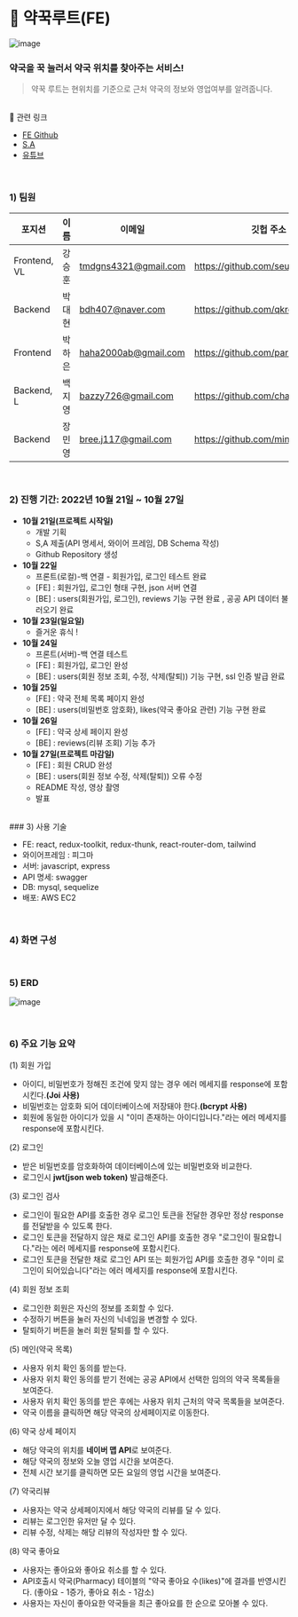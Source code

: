 # 💊 약꾹루트(FE)

![image](https://user-images.githubusercontent.com/98001726/198161841-e1ff49bd-0239-4684-959b-86a1b4bd0372.png)

### 약국을 꾹 눌러서 약국 위치를 찾아주는 서비스!

> 약꾹 루트는 현위치를 기준으로 근처 약국의 정보와 영업여부를 알려줍니다.

<br/>
🔗 관련 링크

- [FE Github](https://github.com/seunghoonKang/frontend-miniproject)
- [S.A](https://fog-cyclone-297.notion.site/3-SA-a0dcbb8473a04a219b3d0a51f0b19e4a)
- [유튜브]()

<br/>

### 1) 팀원

| 포지션       | 이름   | 이메일               | 깃헙 주소                        |
| ------------ | ------ | -------------------- | -------------------------------- |
| Frontend, VL | 강승훈 | tmdgns4321@gmail.com | https://github.com/seunghoonKang |
| Backend      | 박대현 | bdh407@naver.com     | https://github.com/qkreo         |
| Frontend     | 박하은 | haha2000ab@gmail.com | https://github.com/parkharoi     |
| Backend, L   | 백지영 | bazzy726@gmail.com   | https://github.com/chamchimayo   |
| Backend      | 장민영 | bree.j117@gmail.com  | https://github.com/minyoung117   |

<br/>

### 2) 진행 기간: 2022년 10월 21일 ~ 10월 27일

- **10월 21일(프로젝트 시작일)**
  - 개발 기획
  - S,A 제출(API 명세서, 와이어 프레임, DB Schema 작성)
  - Github Repository 생성
- **10월 22일**
  - 프론트(로컬)-백 연결 - 회원가입, 로그인 테스트 완료
  - [FE] : 회원가입, 로그인 형태 구현, json 서버 연결
  - [BE] : users(회원가입, 로그인), reviews 기능 구현 완료 , 공공 API 데이터 불러오기 완료
- **10월 23일(일요일)**
  - 즐거운 휴식 !
- **10월 24일**
  - 프론트(서버)-백 연결 테스트
  - [FE] : 회원가입, 로그인 완성
  - [BE] : users(회원 정보 조회, 수정, 삭제(탈퇴)) 기능 구현, ssl 인증 발급 완료
- **10월 25일**
  - [FE] : 약국 전체 목록 페이지 완성
  - [BE] : users(비밀번호 암호화), likes(약국 좋아요 관련) 기능 구현 완료
- **10월 26일**
  - [FE] : 약국 상세 페이지 완성
  - [BE] : reviews(리뷰 조회) 기능 추가
- **10월 27일(프로젝트 마감일)**
  - [FE] : 회원 CRUD 완성
  - [BE] : users(회원 정보 수정, 삭제(탈퇴)) 오류 수정
  - README 작성, 영상 촬영
  - 발표

<br/>
### 3) 사용 기술

- FE: react, redux-toolkit, redux-thunk, react-router-dom, tailwind
- 와이어프레임 : 피그마
- 서버: javascript, express
- API 명세: swagger
- DB: mysql, sequelize
- 배포: AWS EC2

<br/>

### 4) 화면 구성

<br/>

### 5) ERD

![image](https://user-images.githubusercontent.com/98001726/198181259-bc0798c7-5f4e-437f-9b70-6057a2fa448d.png)

<br/>

### 6) 주요 기능 요약

(1) 회원 가입

- 아이디, 비밀번호가 정해진 조건에 맞지 않는 경우 에러 메세지를 response에 포함시킨다.**(Joi 사용)**
- 비밀번호는 암호화 되어 데이터베이스에 저장돼야 한다.**(bcrypt 사용)**
- 회원에 동일한 아이디가 있을 시 "이미 존재하는 아이디입니다."라는 에러 메세지를 response에 포함시킨다.

(2) 로그인

- 받은 비밀번호를 암호화하여 데이터베이스에 있는 비밀번호와 비교한다.
- 로그인시 **jwt(json web token)** 발급해준다.

(3) 로그인 검사

- 로그인이 필요한 API를 호출한 경우 로그인 토큰을 전달한 경우만 정상 response를 전달받을 수 있도록 한다.
- 로그인 토큰을 전달하지 않은 채로 로그인 API를 호출한 경우 "로그인이 필요합니다."라는 에러 메세지를 response에 포함시킨다.
- 로그인 토큰을 전달한 채로 로그인 API 또는 회원가입 API를 호출한 경우 "이미 로그인이 되어있습니다"라는 에러 메세지를 response에 포함시킨다.

(4) 회원 정보 조회

- 로그인한 회원은 자신의 정보를 조회할 수 있다.
- 수정하기 버튼을 눌러 자신의 닉네임을 변경할 수 있다.
- 탈퇴하기 버튼을 눌러 회원 탈퇴를 할 수 있다.

(5) 메인(약국 목록)

- 사용자 위치 확인 동의를 받는다.
- 사용자 위치 확인 동의를 받기 전에는 공공 API에서 선택한 임의의 약국 목록들을 보여준다.
- 사용자 위치 확인 동의를 받은 후에는 사용자 위치 근처의 약국 목록들을 보여준다.
- 약국 이름을 클릭하면 해당 약국의 상세페이지로 이동한다.

(6) 약국 상세 페이지

- 해당 약국의 위치를 **네이버 맵 API**로 보여준다.
- 해당 약국의 정보와 오늘 영업 시간을 보여준다.
- 전체 시간 보기를 클릭하면 모든 요일의 영업 시간을 보여준다.

(7) 약국리뷰

- 사용자는 약국 상세페이지에서 해당 약국의 리뷰를 달 수 있다.
- 리뷰는 로그인한 유저만 달 수 있다.
- 리뷰 수정, 삭제는 해당 리뷰의 작성자만 할 수 있다.

(8) 약국 좋아요

- 사용자는 좋아요와 좋아요 취소를 할 수 있다.
- API호출시 약국(Pharmacy) 테이블의 "약국 좋아요 수(likes)"에 결과를 반영시킨다.
  (좋아요 - 1증가, 좋아요 취소 - 1감소)
- 사용자는 자신이 좋아요한 약국들을 최근 좋아요를 한 순으로 모아볼 수 있다.
